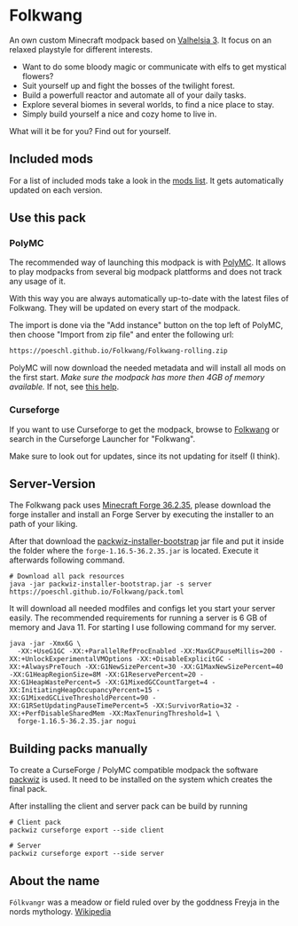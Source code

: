 # Folkwang

An own custom Minecraft modpack based on [Valhelsia 3](https://github.com/ValhelsiaTeam/Valhelsia-3).
It focus on an relaxed playstyle for different interests.

* Want to do some bloody magic or communicate with elfs to get mystical flowers?
* Suit yourself up and fight the bosses of the twilight forest.
* Build a powerfull reactor and automate all of your daily tasks.
* Explore several biomes in several worlds, to find a nice place to stay.
* Simply build yourself a nice and cozy home to live in.

What will it be for you? Find out for yourself.

## Included mods

For a list of included mods take a look in the [mods list](https://poeschl.github.io/Folkwang/mods.txt).
It gets automatically updated on each version.

## Use this pack

### PolyMC

The recommended way of launching this modpack is with [PolyMC](https://polymc.org/).
It allows to play modpacks from several big modpack plattforms and does not track any usage of it.

With this way you are always automatically up-to-date with the latest files of Folkwang.
They will be updated on every start of the modpack.

The import is done via the "Add instance" button on the top left of PolyMC, then choose "Import from zip file" and enter
the following url:

```txt
https://poeschl.github.io/Folkwang/Folkwang-rolling.zip
```

PolyMC will now download the needed metadata and will install all mods on the first start.
*Make sure the modpack has more then 4GB of memory available.* If not, see 
[this help](https://github.com/MultiMC/Launcher/wiki/Increasing-Java's-memory-allocation).

### Curseforge

If you want to use Curseforge to get the modpack, browse to [Folkwang](https://www.curseforge.com/minecraft/modpacks/folkwang)
or search in the Curseforge Launcher for "Folkwang".

Make sure to look out for updates, since its not updating for itself (I think).

## Server-Version

The Folkwang pack uses [Minecraft Forge 36.2.35](https://files.minecraftforge.net/net/minecraftforge/forge/index_1.16.5.html),
please download the forge installer and install an Forge Server by executing the installer to an path of your liking.

After that download the [packwiz-installer-bootstrap](https://github.com/packwiz/packwiz-installer-bootstrap/releases)
jar file and put it inside the folder where the `forge-1.16.5-36.2.35.jar` is located. Execute it afterwards following command.

```shell
# Download all pack resources
java -jar packwiz-installer-bootstrap.jar -s server https://poeschl.github.io/Folkwang/pack.toml
```

It will download all needed modfiles and configs let you start your server easily.
The recommended requirements for running a server is 6 GB of memory and Java 11.
For starting I use following command for my server.

```shell
java -jar -Xmx6G \
  -XX:+UseG1GC -XX:+ParallelRefProcEnabled -XX:MaxGCPauseMillis=200 -XX:+UnlockExperimentalVMOptions -XX:+DisableExplicitGC -XX:+AlwaysPreTouch -XX:G1NewSizePercent=30 -XX:G1MaxNewSizePercent=40 -XX:G1HeapRegionSize=8M -XX:G1ReservePercent=20 -XX:G1HeapWastePercent=5 -XX:G1MixedGCCountTarget=4 -XX:InitiatingHeapOccupancyPercent=15 -XX:G1MixedGCLiveThresholdPercent=90 -XX:G1RSetUpdatingPauseTimePercent=5 -XX:SurvivorRatio=32 -XX:+PerfDisableSharedMem -XX:MaxTenuringThreshold=1 \
  forge-1.16.5-36.2.35.jar nogui

```

## Building packs manually

To create a CurseForge / PolyMC compatible modpack the software [packwiz](https://packwiz.infra.link/) is used.
It need to be installed on the system which creates the final pack.

After installing the client and server pack can be build by running

```shell
# Client pack
packwiz curseforge export --side client

# Server
packwiz curseforge export --side server
```

## About the name

`Fólkvangr` was a meadow or field ruled over by the goddness Freyja in the nords mythology.
[Wikipedia](https://en.wikipedia.org/wiki/F%C3%B3lkvangr)

